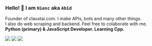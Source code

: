 ### Hello! 🦥 I am **`Nienc`** aka `Abid`
Founder of claustai.com. I make APIs, bots and many other things. <br>
I also do web scraping and backend. Feel free to colaborate with me. <br>
**Python (primary) & JavaScript Developer. Learning Cpp.** 

<!-- <a href="https://github.com/Meghna-DAS/github-profile-views-counter"><img src="https://komarev.com/ghpvc/?username=abidshahrear66"> -->
[![](https://img.shields.io/github/followers/shyabid?label=Followers&style=social)](https://github.com/shyabid)
[![](https://img.shields.io/badge/Discord-7289DA?logo=discord&logoColor=white)](https://discord.com/users/1076064221210628118)
[![](https://img.shields.io/badge/Mail-D14836?logo=gmail&logoColor=white)](mailto:mail@shyabid.me)
